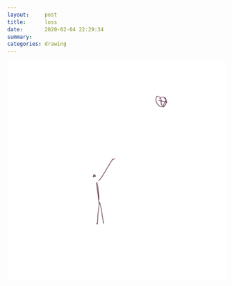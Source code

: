 ```yaml
---
layout:     post
title:      loss
date:       2020-02-04 22:29:34
summary:    
categories: drawing
---
```

![loss](/images/diary/loss.png ".")
